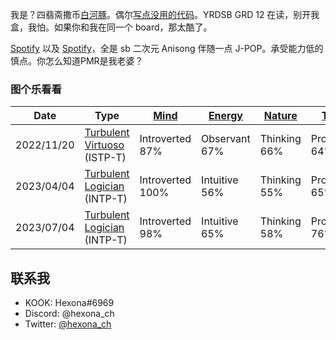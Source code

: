 
<!---
Hexona69/Hexona69 is a ✨ special ✨ repository because its `README.md` (this file) appears on your GitHub profile.
You can click the Preview link to take a look at your changes.
--->

我是？四翡斋撒币[白河豚](https://blog.lolicon.ac.cn/anime-watching-diary/)。偶尔[写点没用的代码](https://github.com/Hexona69)。YRDSB GRD 12 在读，别开我盒，我怕。如果你和我在同一个 board，那太酷了。

[Spotify](https://open.spotify.com/playlist/2KbSpdamICsAFTdxEjOgG5) 以及 [Spotify](https://open.spotify.com/playlist/3FUOa8oxaboFuA3ymdJQ85)，全是 sb 二次元 Anisong 伴随一点 J-POP。承受能力低的慎点。你怎么知道PMR是我老婆？

### 图个乐看看

|Date|Type|[Mind](https://www.16personalities.com/articles/mind-introverted-vs-extraverted)|[Energy](https://www.16personalities.com/articles/energy-intuitive-vs-observant)|[Nature](https://www.16personalities.com/articles/nature-thinking-vs-feeling)|[Tactics](https://www.16personalities.com/articles/tactics-judging-vs-prospecting)|[Identity](https://www.16personalities.com/articles/identity-assertive-vs-turbulent)|
|---|---|---|---|---|---|---|
| 2022/11/20 | [Turbulent Virtuoso](https://www.16personalities.com/istp-personality) (ISTP-T) | Introverted  87% | Observant 67% | Thinking 66% | Prospecting 64% | Turbulent 75% |
| 2023/04/04 | [Turbulent Logician](https://www.16personalities.com/intp-personality) (INTP-T) | Introverted 100% | Intuitive 56% | Thinking 55% | Prospecting 65% | Tirbulent 76% |
| 2023/07/04 | [Turbulent Logician](https://www.16personalities.com/intp-personality) (INTP-T) | Introverted  98% | Intuitive 65% | Thinking 58% | Prospecting 76% | Tirbulent 75% |

## 联系我

- KOOK: Hexona#6969
- Discord: @hexona_ch
- Twitter: [@hexona_ch](https://twitter.com/hexona_ch)

